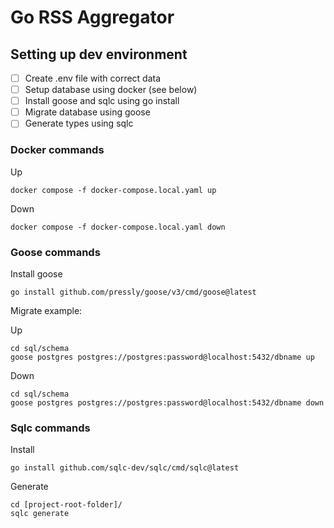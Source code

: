 # Go RSS Aggregator

## Setting up dev environment
- [ ] Create .env file with correct data
- [ ] Setup database using docker (see below)
- [ ] Install goose and sqlc using go install
- [ ] Migrate database using goose
- [ ] Generate types using sqlc

### Docker commands
Up
```
docker compose -f docker-compose.local.yaml up
```

Down
```
docker compose -f docker-compose.local.yaml down
```

### Goose commands
Install goose
```
go install github.com/pressly/goose/v3/cmd/goose@latest
```

Migrate example:

Up

```
cd sql/schema
goose postgres postgres://postgres:password@localhost:5432/dbname up
```

Down

```
cd sql/schema
goose postgres postgres://postgres:password@localhost:5432/dbname down
```

### Sqlc commands
Install
```
go install github.com/sqlc-dev/sqlc/cmd/sqlc@latest
```

Generate
```
cd [project-root-folder]/
sqlc generate
```